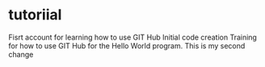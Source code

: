 # tutoriial
Fisrt account for learning how to use GIT Hub
Initial code creation
Training for how to use GIT Hub for the Hello World program.
This is my second change
